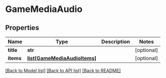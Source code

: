 # GameMediaAudio

## Properties
Name | Type | Description | Notes
------------ | ------------- | ------------- | -------------
**title** | **str** |  | [optional] 
**items** | [**list[GameMediaAudioItems]**](GameMediaAudioItems.md) |  | [optional] 

[[Back to Model list]](../README.md#documentation-for-models) [[Back to API list]](../README.md#documentation-for-api-endpoints) [[Back to README]](../README.md)

